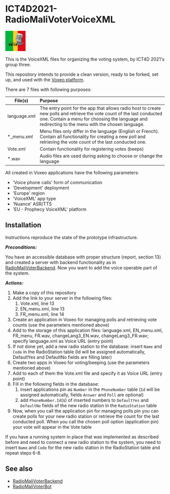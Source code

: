 # ICT4D2021-RadioMaliVoterVoiceXML

<img src="logo.jpg" width=64/>

This is the VoiceXML files for organizing the voting system, by ICT4D 2021's group three.

This repository intends to provide a clean version, ready to be forked, set up, and used with the [Voxeo platform](http://evolution.voxeo.com).

There are 7 files with following purposes:

| File(s)      | Purpose |
|--------------|:--------|
| language.xml | The entry point for the app that allows radio host to create new polls and retrieve the vote count of the last conducted one. Contain a menu for choosing the language and redirecting to the menu with the chosen language. |
| *_menu.xml   | Menu files only differ in the language (English or French). Contain all functionality for creating a new poll and retrieving the vote count of the last conducted one.|
| Vote.xml     | Contain functionality for registering votes (beeps) |
| *.wav        | Audio files are used during asking to choose or change the language|

All created in Voxeo applications have the following parameters:
- 'Voice phone calls' form of communication
- 'Development' deployment
- 'Europe' region
- 'VoiceXML' app type
- 'Nuance' ASR/TTS
- 'EU - Prophecy VoiceXML' platform


## Installation
Instructions reproduce the state of the prototype infrastructure.

***Preconditions:***

You have an accessible database with proper structure (report, section 13) and created a server with backend functionality as in [RadioMaliVoterBackend](https://github.com/Michelindoll/ICT4D2021-RadioMaliVoterBackend). Now you want to add the voice operable part of the system.

***Actions:***
1. Make a copy of this repository
2. Add the link to your server in the following files:
      1. Vote.xml, line 13
      2. EN_menu.xml, line 13
      3. FR_menu.xml, line 14
3. Create an application in Voxeo for managing polls and retrieving vote counts (use the parameters mentioned above)
4. Add to the storage of this application files: language.xml, EN_menu.xml, FR_menu, FR.wav, changeLang3_EN.wav, changeLang3_FR.wav; specify language.xml as Voice URL (entry point)
5. If not done yet, add a new radio station to the database: insert `Name` and `Code` in the RadioStation table (Id will be assigned automatically, DefaultYes and DefaultNo fields are filling later)
6. Create two apps in Voxeo for voting/beeping (use the parameters mentioned above)
7. Add to each of them the Vote.xml file and specify it as Voice URL (entry point)
8. Fill in the following fields in the database:
      1. insert applications pin as `Number` in the `PhoneNumber` table (`Id` will be assigned automatically, fields `Answer` and `Poll` are optional)
      2. add `PhoneNumber.Id`(s) of inserted numbers to `DefaultYes` and `DefaultNo` fields of the new radio station in the `RadioStation` table
9. Now, when you call the application pin for managing polls pin you can create polls for your new radio station or retrieve the count for the last conducted poll. When you call the chosen poll option (application pin) your vote will appear in the Vote table 

If you have a running system in place that was implemented as described before and need to connect a new radio station to the system, you need to insert `Name` and `Code` for the new radio station in the RadioStation table and repeat steps 6-8.

## See also
- [RadioMaliVoterBackend](https://github.com/Michelindoll/ICT4D2021-RadioMaliVoterBackend)
- [RadioMaliVoterBot](https://github.com/Plastikpizza/ICT4D2021-RadioMaliVoterBot)